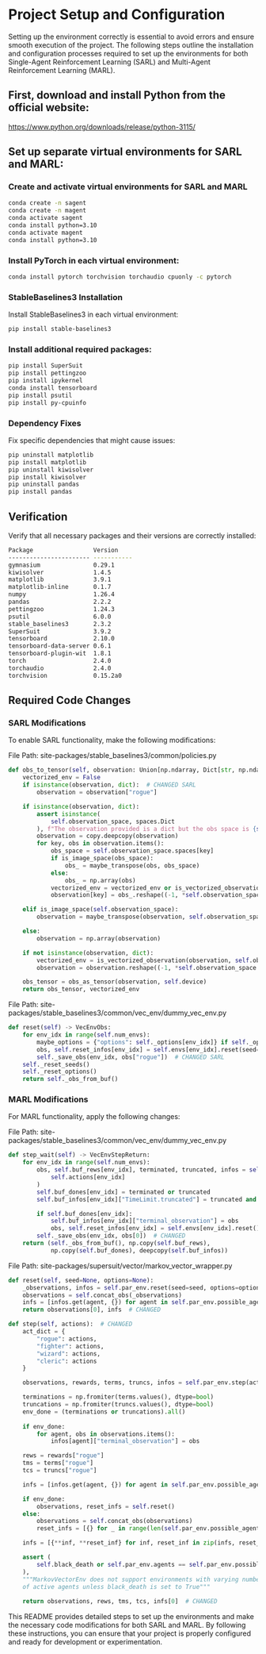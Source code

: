 # Project Setup and Configuration
Setting up the environment correctly is essential to avoid errors and ensure smooth execution of the project. The following steps outline the installation and configuration processes required to set up the environments for both Single-Agent Reinforcement Learning (SARL) and Multi-Agent Reinforcement Learning (MARL).

## First, download and install Python from the official website:
https://www.python.org/downloads/release/python-3115/

## Set up separate virtual environments for SARL and MARL:
### Create and activate virtual environments for SARL and MARL
```bash
conda create -n sagent
conda create -n magent
conda activate sagent
conda install python=3.10
conda activate magent
conda install python=3.10
```

### Install PyTorch in each virtual environment:
```bash
conda install pytorch torchvision torchaudio cpuonly -c pytorch
```

### StableBaselines3 Installation
Install StableBaselines3 in each virtual environment:

```bash
pip install stable-baselines3
```

### Install additional required packages:

```bash
pip install SuperSuit
pip install pettingzoo
pip install ipykernel
conda install tensorboard
pip install psutil
pip install py-cpuinfo
```

### Dependency Fixes
Fix specific dependencies that might cause issues:

```bash
pip uninstall matplotlib
pip install matplotlib
pip uninstall kiwisolver
pip install kiwisolver
pip uninstall pandas
pip install pandas
```

## Verification
Verify that all necessary packages and their versions are correctly installed:

```bash
Package                 Version
----------------------- -----------
gymnasium               0.29.1
kiwisolver              1.4.5
matplotlib              3.9.1
matplotlib-inline       0.1.7
numpy                   1.26.4
pandas                  2.2.2
pettingzoo              1.24.3
psutil                  6.0.0
stable_baselines3       2.3.2
SuperSuit               3.9.2
tensorboard             2.10.0
tensorboard-data-server 0.6.1
tensorboard-plugin-wit  1.8.1
torch                   2.4.0
torchaudio              2.4.0
torchvision             0.15.2a0
```

## Required Code Changes
### SARL Modifications
To enable SARL functionality, make the following modifications:

File Path: site-packages/stable_baselines3/common/policies.py

```python
def obs_to_tensor(self, observation: Union[np.ndarray, Dict[str, np.ndarray]]) -> Tuple[PyTorchObs, bool]:
    vectorized_env = False
    if isinstance(observation, dict):  # CHANGED SARL
        observation = observation["rogue"]

    if isinstance(observation, dict):
        assert isinstance(
            self.observation_space, spaces.Dict
        ), f"The observation provided is a dict but the obs space is {self.observation_space}"
        observation = copy.deepcopy(observation)
        for key, obs in observation.items():
            obs_space = self.observation_space.spaces[key]
            if is_image_space(obs_space):
                obs_ = maybe_transpose(obs, obs_space)
            else:
                obs_ = np.array(obs)
            vectorized_env = vectorized_env or is_vectorized_observation(obs_, obs_space)
            observation[key] = obs_.reshape((-1, *self.observation_space[key].shape))  # type: ignore[misc]

    elif is_image_space(self.observation_space):
        observation = maybe_transpose(observation, self.observation_space)

    else:
        observation = np.array(observation)

    if not isinstance(observation, dict):
        vectorized_env = is_vectorized_observation(observation, self.observation_space)
        observation = observation.reshape((-1, *self.observation_space.shape))  # type: ignore[misc]

    obs_tensor = obs_as_tensor(observation, self.device)
    return obs_tensor, vectorized_env
```

File Path: site-packages/stable_baselines3/common/vec_env/dummy_vec_env.py

```python
def reset(self) -> VecEnvObs:
    for env_idx in range(self.num_envs):
        maybe_options = {"options": self._options[env_idx]} if self._options[env_idx] else {}
        obs, self.reset_infos[env_idx] = self.envs[env_idx].reset(seed=self._seeds[env_idx], **maybe_options)
        self._save_obs(env_idx, obs["rogue"])  # CHANGED SARL
    self._reset_seeds()
    self._reset_options()
    return self._obs_from_buf()
```

### MARL Modifications
For MARL functionality, apply the following changes:

File Path: site-packages/stable_baselines3/common/vec_env/dummy_vec_env.py

```python
def step_wait(self) -> VecEnvStepReturn:
    for env_idx in range(self.num_envs):
        obs, self.buf_rews[env_idx], terminated, truncated, infos = self.envs[env_idx].step(
            self.actions[env_idx]
        )
        self.buf_dones[env_idx] = terminated or truncated
        self.buf_infos[env_idx]["TimeLimit.truncated"] = truncated and not terminated

        if self.buf_dones[env_idx]:
            self.buf_infos[env_idx]["terminal_observation"] = obs
            obs, self.reset_infos[env_idx] = self.envs[env_idx].reset()
        self._save_obs(env_idx, obs[0])  # CHANGED
    return (self._obs_from_buf(), np.copy(self.buf_rews), 
            np.copy(self.buf_dones), deepcopy(self.buf_infos))
```

File Path: site-packages/supersuit/vector/markov_vector_wrapper.py

```python
def reset(self, seed=None, options=None):
    _observations, infos = self.par_env.reset(seed=seed, options=options)
    observations = self.concat_obs(_observations)
    infs = [infos.get(agent, {}) for agent in self.par_env.possible_agents]
    return observations[0], infs  # CHANGED

def step(self, actions):  # CHANGED
    act_dict = {
        "rogue": actions,
        "fighter": actions,
        "wizard": actions,
        "cleric": actions
    }

    observations, rewards, terms, truncs, infos = self.par_env.step(act_dict)

    terminations = np.fromiter(terms.values(), dtype=bool)
    truncations = np.fromiter(truncs.values(), dtype=bool)
    env_done = (terminations or truncations).all()
    
    if env_done:
        for agent, obs in observations.items():
            infos[agent]["terminal_observation"] = obs

    rews = rewards["rogue"]
    tms = terms["rogue"]
    tcs = truncs["rogue"]

    infs = [infos.get(agent, {}) for agent in self.par_env.possible_agents]

    if env_done:
        observations, reset_infs = self.reset()
    else:
        observations = self.concat_obs(observations)
        reset_infs = [{} for _ in range(len(self.par_env.possible_agents))]

    infs = [{**inf, **reset_inf} for inf, reset_inf in zip(infs, reset_infs)]

    assert (
        self.black_death or self.par_env.agents == self.par_env.possible_agents
    ), 
    """MarkovVectorEnv does not support environments with varying numbers 
    of active agents unless black_death is set to True"""
    
    return observations, rews, tms, tcs, infs[0]  # CHANGED
```
This README provides detailed steps to set up the environments and make the necessary code modifications for both SARL and MARL. By following these instructions, you can ensure that your project is properly configured and ready for development or experimentation.
